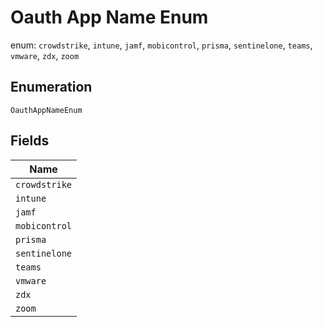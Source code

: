
# Oauth App Name Enum

enum: `crowdstrike`, `intune`, `jamf`, `mobicontrol`, `prisma`, `sentinelone`, `teams`, `vmware`, `zdx`, `zoom`

## Enumeration

`OauthAppNameEnum`

## Fields

| Name |
|  --- |
| `crowdstrike` |
| `intune` |
| `jamf` |
| `mobicontrol` |
| `prisma` |
| `sentinelone` |
| `teams` |
| `vmware` |
| `zdx` |
| `zoom` |

